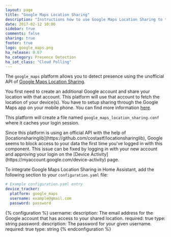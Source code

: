 ```yaml
---
layout: page
title: "Google Maps Location Sharing"
description: "Instructions how to use Google Maps Location Sharing to track devices in Home Assistant."
date: 2017-02-12 10:00
sidebar: true
comments: false
sharing: true
footer: true
logo: google_maps.png
ha_release: 0.67
ha_category: Presence Detection
ha_iot_class: "Cloud Polling"
---
```


The `google_maps` platform allows you to detect presence using the unofficial API of [Google Maps Location Sharing](https://myaccount.google.com/locationsharing). 

You first need to create an additional Google account and share your location with that account. This platform will use that account to fetch the location of your device(s). You have to setup sharing through the Google Maps app on your mobile phone. You can find more information [here](https://support.google.com/accounts?p=location_sharing).

This platform will create a file named `google_maps_location_sharing.conf` where it caches your login session.

<p class='note warning'>
Since this platform is using an official API with the help of [locationsharinglib](https://github.com/costastf/locationsharinglib), Google seems to block access to your data the first time you've logged in with this component.
This issue can be fixed by logging in with your new account and approving your login on the [Device Activity](https://myaccount.google.com/device-activity) page.
</p>

To integrate Google Maps Location Sharing in Home Assistant, add the following section to your `configuration.yaml` file:

```yaml
# Example configuration.yaml entry
device_tracker:
  platform: google_maps
  username: example@gmail.com
  password: password
```

{% configuration %}
username:
  description: The email address for the Google account that has access to your shared location.
  required: true
  type: string
password:
  description: The password for your given username.
  required: true
  type: string
{% endconfiguration %}
